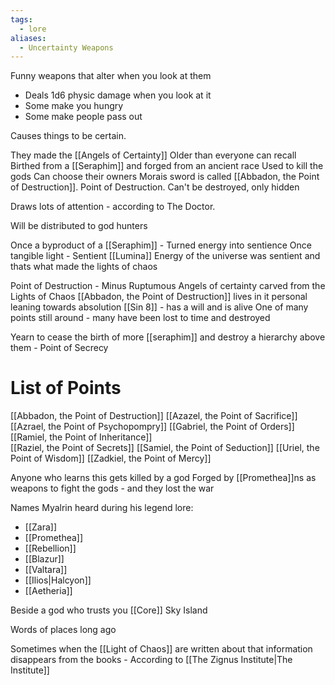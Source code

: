 ```yaml
---
tags:
  - lore
aliases:
  - Uncertainty Weapons
---
```

Funny weapons that alter when you look at them 
- Deals 1d6 physic damage when you look at it
- Some make you hungry 
- Some make people pass out

Causes things to be certain. 

They made the [[Angels of Certainty]]
Older than everyone can recall
Birthed from a [[Seraphim]] and forged from an ancient race
Used to kill the gods
Can choose their owners
Morais sword is called [[Abbadon, the Point of Destruction]]. Point of Destruction. 
Can't be destroyed, only hidden

Draws lots of attention - according to The Doctor. 

Will be distributed to god hunters

Once a byproduct of a [[Seraphim]] - Turned energy into sentience
Once tangible light - Sentient [[Lumina]] 
Energy of the universe was sentient and thats what made the lights of chaos



Point of Destruction - Minus Ruptumous
Angels of certainty carved from the Lights of Chaos
[[Abbadon, the Point of Destruction]] lives in it personal leaning towards absolution [[Sin 8]] - has a will and is alive 
One of many points still around - many have been lost to time and destroyed

Yearn to cease the birth of more [[seraphim]] and destroy a hierarchy above them - Point of Secrecy
# List of Points 
[[Abbadon, the Point of Destruction]]
[[Azazel, the Point of Sacrifice]]  
[[Azrael, the Point of Psychopompry]]
[[Gabriel, the Point of Orders]]
[[Ramiel, the Point of Inheritance]]  
[[Raziel, the Point of Secrets]]
[[Samiel, the Point of Seduction]]
[[Uriel, the Point of Wisdom]]
[[Zadkiel, the Point of Mercy]]

Anyone who learns this gets killed by a god
Forged by [[Promethea]]ns as weapons to fight the gods - and they lost the war

Names Myalrin heard during his legend lore: 
- [[Zara]]
- [[Promethea]]
- [[Rebellion]]
- [[Blazur]]
- [[Valtara]]
- [[Ilios|Halcyon]]
- [[Aetheria]]

Beside a god who trusts you
[[Core]]
Sky Island

Words of places long ago

Sometimes when the [[Light of Chaos]] are written about that information disappears from the books - According to [[The Zignus Institute|The Institute]]
